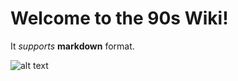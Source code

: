 # Welcome to the 90s Wiki!
It _supports_ __markdown__ format.

![alt text](http://www.gifbin.com/bin/012010/1263563485_dancing_kids.gif)